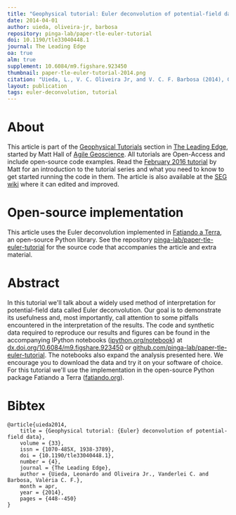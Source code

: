 ```yaml
---
title: "Geophysical tutorial: Euler deconvolution of potential-field data"
date: 2014-04-01
author: uieda, oliveira-jr, barbosa
repository: pinga-lab/paper-tle-euler-tutorial
doi: 10.1190/tle33040448.1
journal: The Leading Edge
oa: true
alm: true
supplement: 10.6084/m9.figshare.923450
thumbnail: paper-tle-euler-tutorial-2014.png
citation: "Uieda, L., V. C. Oliveira Jr, and V. C. F. Barbosa (2014), Geophysical tutorial: Euler deconvolution of potential-field data, The Leading Edge, 33(4), 448-450, doi:10.1190/tle33040448.1"
layout: publication
tags: euler-deconvolution, tutorial
---
```


# About

This article is part of the
[Geophysical Tutorials](http://wiki.seg.org/wiki/Geophysical_tutorials)
section in [The Leading Edge](http://library.seg.org/journal/leedff),
started by Matt Hall of [Agile Geoscience](http://agilegeoscience.com/).
All tutorials are Open-Access and include open-source code examples.
Read the
[February 2016 tutorial](http://dx.doi.org/10.1190/tle35020190.1) by Matt
for an introduction to the tutorial series
and what you need to know to get started running the code in them.
The article is also available at the
<a href="http://wiki.seg.org/wiki/Euler_deconvolution_of_potential_field_data_%28tutorial%29">SEG wiki</a>
where it can edited and improved.


# Open-source implementation

This article uses the Euler deconvolution implemented in
[Fatiando a Terra](http://www.fatiando.org),
an open-source Python library.
See the repository
[pinga-lab/paper-tle-euler-tutorial](https://github.com/pinga-lab/paper-tle-euler-tutorial)
for the source code that accompanies the article
and extra material.

# Abstract

In this tutorial we'll talk about a widely used method of interpretation for
potential-field data called Euler deconvolution. Our goal is to demonstrate its
usefulness and, most importantly, call attention to some pitfalls encountered
in the interpretation of the results. The code and synthetic data required to
reproduce our results and figures can be found in the accompanying IPython
notebooks ([ipython.org/notebook](http://ipython.org/notebook))
at [dx.doi.org/10.6084/m9.figshare.923450](http://dx.doi.org/10.6084/m9.figshare.923450)
or [github.com/pinga-lab/paper-tle-euler-tutorial](https://github.com/pinga-lab/paper-tle-euler-tutorial).
The notebooks also expand the
analysis presented here. We encourage you to download the data and try it on
your software of choice. For this tutorial we'll use the implementation in the
open-source Python package Fatiando a Terra
([fatiando.org](http://fatiando.org)).

# Bibtex

    @article{uieda2014,
        title = {Geophysical tutorial: {Euler} deconvolution of potential-field data},
        volume = {33},
        issn = {1070-485X, 1938-3789},
        doi = {10.1190/tle33040448.1},
        number = {4},
        journal = {The Leading Edge},
        author = {Uieda, Leonardo and Oliveira Jr., Vanderlei C. and Barbosa, Valéria C. F.},
        month = apr,
        year = {2014},
        pages = {448--450}
    }
